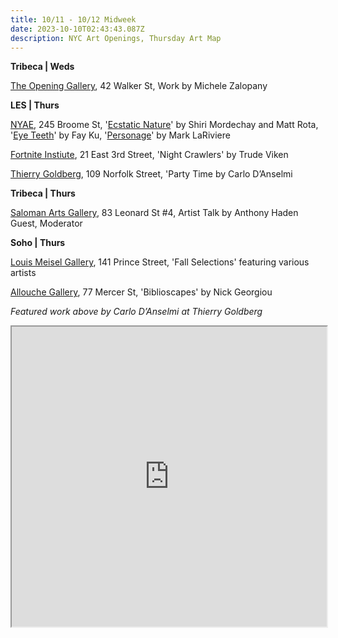 ```yaml
---
title: 10/11 - 10/12 Midweek
date: 2023-10-10T02:43:43.087Z
description: NYC Art Openings, Thursday Art Map
---
```

**T﻿ribeca | Weds**

[The Opening Gallery](https://www.theopeninggallery.com/), 42 Walker St, Work by Michele Zalopany

**L﻿ES | Thurs**

[NYAE](https://www.nyartistsequity.org/), 245 Broome St, '[Ecstatic Nature](https://www.nyartistsequity.org/all-events/ecstatic-nature-shiri-mordechay-and-matt-rota)' by Shiri Mordechay and Matt Rota, '[Eye Teeth](https://www.nyartistsequity.org/all-events/project-room-fay-ku-eye-teeth)' by Fay Ku, '[Personage](https://www.nyartistsequity.org/all-events/courtyard-mark-lariviere-personage)' by Mark LaRiviere

[Fortnite Instiute](https://fortnight.institute/exhibitions/79-trude-viken-night-crawlers/), 21 East 3rd Street, 'Night Crawlers' by Trude Viken

[Thierry Goldberg](https://thierrygoldberg.com/exhibitions/86-carlo-d-anselmi-party-time/press_release_text/), 109 Norfolk Street, 'Party Time by Carlo D’Anselmi

**Tribeca | Thurs**

[Saloman Arts Gallery](https://salomonarts.com/the-art-of-code-switching-donald-hershman-september-2023/), 83 Leonard St #4, Artist Talk by Anthony Haden Guest, Moderator

**Soho | Thurs**

[Louis Meisel Gallery](https://www.meiselgallery.com/exhibition/fall-selections/), 141 Prince Street, 'Fall Selections' featuring various artists

[Allouche Gallery](https://www.allouchegallery.com/exhibition/biblioscapes/?back=ago), 77 Mercer St, 'Biblioscapes' by Nick Georgiou

*F﻿eatured work above by Carlo D’Anselmi at Thierry Goldberg*

<iframe src="https://www.google.com/maps/d/u/1/embed?mid=1ydQj6pvOfM5rsds2Rd8fmMRQMne8ZZU&ehbc=2E312F" width="100%" height="480"></iframe>